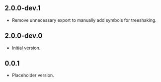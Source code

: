## 2.0.0-dev.1

- Remove unnecessary export to manually add symbols for treeshaking.

## 2.0.0-dev.0

- Initial version.

## 0.0.1

- Placeholder version.

